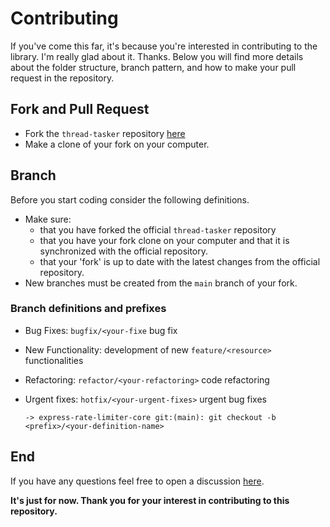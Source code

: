 # Contributing

If you've come this far, it's because you're interested in contributing to the library. I'm really glad about it. Thanks.
Below you will find more details about the folder structure, branch pattern, and how to make your pull request in the repository.

## Fork and Pull Request

- Fork the `thread-tasker` repository [here](https://github.com/JeffersonGibin/thread-tasker)
- Make a clone of your fork on your computer.

## Branch

Before you start coding consider the following definitions.

- Make sure:
  - that you have forked the official `thread-tasker` repository
  - that you have your fork clone on your computer and that it is synchronized with the official repository.
  - that your 'fork' is up to date with the latest changes from the official repository.
- New branches must be created from the `main` branch of your fork.

### Branch definitions and prefixes

- Bug Fixes: `bugfix/<your-fixe` bug fix
- New Functionality: development of new `feature/<resource>` functionalities
- Refactoring: `refactor/<your-refactoring>` code refactoring
- Urgent fixes: `hotfix/<your-urgent-fixes>` urgent bug fixes

  ```shell
  -> express-rate-limiter-core git:(main): git checkout -b <prefix>/<your-definition-name>
  ```


## End

If you have any questions feel free to open a discussion [here](https://github.com/JeffersonGibin/express-rate-limiter-core/discussions/new).

**It's just for now. Thank you for your interest in contributing to this repository.**
